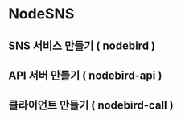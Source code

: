 # NodeSNS


## SNS 서비스 만들기 ( nodebird )

## API 서버 만들기 ( nodebird-api )

## 클라이언트 만들기 ( nodebird-call )